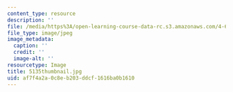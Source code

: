 ```yaml
---
content_type: resource
description: ''
file: /media/https%3A/open-learning-course-data-rc.s3.amazonaws.com/4-614-religious-architecture-and-islamic-cultures-fall-2002/af7f4a2a0c8eb203ddcf1616ba0b1610_5135thumbnail.jpg
file_type: image/jpeg
image_metadata:
  caption: ''
  credit: ''
  image-alt: ''
resourcetype: Image
title: 5135thumbnail.jpg
uid: af7f4a2a-0c8e-b203-ddcf-1616ba0b1610
---
```

